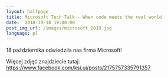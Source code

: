 ```yaml
---
layout:	halfpage
title: Microsoft Tech Talk - When code meets the real world
date:  2018-10-18 19:00:00
post_img_url: /images/microsoft_2018.jpg
language: pl
---
```


18 października odwiedziła nas firma Microsoft! 



Więcej zdjęć znajdziecie tutaj: https://www.facebook.com/ksi.uj/posts/2175757335791357